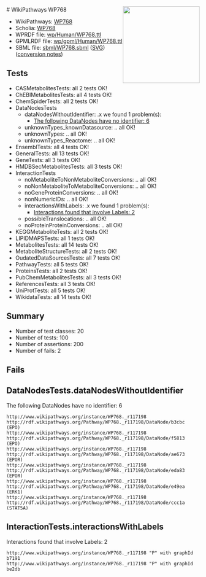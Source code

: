 <img style="float: right; width: 200px" src="../logo.png" />
# WikiPathways WP768

* WikiPathways: [WP768](https://identifiers.org/wikipathways:WP768)
* Scholia: [WP768](https://scholia.toolforge.org/wikipathways/WP768)
* WPRDF file: [wp/Human/WP768.ttl](../wp/Human/WP768.ttl)
* GPMLRDF file: [wp/gpml/Human/WP768.ttl](../wp/gpml/Human/WP768.ttl)
* SBML file: [sbml/WP768.sbml](../sbml/WP768.sbml) ([SVG](../sbml/WP768.svg)) ([conversion notes](../sbml/WP768.txt))

## Tests
* CASMetabolitesTests: all 2 tests OK!
* ChEBIMetabolitesTests: all 4 tests OK!
* ChemSpiderTests: all 2 tests OK!
* DataNodesTests
    * dataNodesWithoutIdentifier: .x we found 1 problem(s):
        * [The following DataNodes have no identifier: 6](#d2d32fa5)
    * unknownTypes_knownDatasource: .. all OK!
    * unknownTypes: .. all OK!
    * unknownTypes_Reactome: .. all OK!
* EnsemblTests: all 4 tests OK!
* GeneralTests: all 13 tests OK!
* GeneTests: all 3 tests OK!
* HMDBSecMetabolitesTests: all 3 tests OK!
* InteractionTests
    * noMetaboliteToNonMetaboliteConversions: .. all OK!
    * noNonMetaboliteToMetaboliteConversions: .. all OK!
    * noGeneProteinConversions: .. all OK!
    * nonNumericIDs: .. all OK!
    * interactionsWithLabels: .x we found 1 problem(s):
        * [Interactions found that involve Labels: 2](#630d2679)
    * possibleTranslocations: .. all OK!
    * noProteinProteinConversions: .. all OK!
* KEGGMetaboliteTests: all 2 tests OK!
* LIPIDMAPSTests: all 1 tests OK!
* MetabolitesTests: all 14 tests OK!
* MetaboliteStructureTests: all 2 tests OK!
* OudatedDataSourcesTests: all 7 tests OK!
* PathwayTests: all 5 tests OK!
* ProteinsTests: all 2 tests OK!
* PubChemMetabolitesTests: all 3 tests OK!
* ReferencesTests: all 3 tests OK!
* UniProtTests: all 5 tests OK!
* WikidataTests: all 14 tests OK!


## Summary

* Number of test classes: 20
* Number of tests: 100
* Number of assertions: 200
* Number of fails: 2

## Fails

<a name="d2d32fa5" />

## DataNodesTests.dataNodesWithoutIdentifier

The following DataNodes have no identifier: 6
```
http://www.wikipathways.org/instance/WP768._r117198 http://rdf.wikipathways.org/Pathway/WP768._r117198/DataNode/b3cbc (EPO)
http://www.wikipathways.org/instance/WP768._r117198 http://rdf.wikipathways.org/Pathway/WP768._r117198/DataNode/f5813 (EPO)
http://www.wikipathways.org/instance/WP768._r117198 http://rdf.wikipathways.org/Pathway/WP768._r117198/DataNode/ae673 (EPOR)
http://www.wikipathways.org/instance/WP768._r117198 http://rdf.wikipathways.org/Pathway/WP768._r117198/DataNode/eda83 (EPOR)
http://www.wikipathways.org/instance/WP768._r117198 http://rdf.wikipathways.org/Pathway/WP768._r117198/DataNode/e49ea (ERK1)
http://www.wikipathways.org/instance/WP768._r117198 http://rdf.wikipathways.org/Pathway/WP768._r117198/DataNode/ccc1a (STAT5A)
```

<a name="630d2679" />

## InteractionTests.interactionsWithLabels

Interactions found that involve Labels: 2
```
http://www.wikipathways.org/instance/WP768._r117198 "P" with graphId b7191
http://www.wikipathways.org/instance/WP768._r117198 "P" with graphId be2db
```


